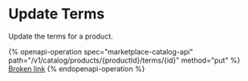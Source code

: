 # Update Terms

Update the terms for a product.

{% openapi-operation spec="marketplace-catalog-api" path="/v1/catalog/products/{productId}/terms/{id}" method="put" %}
[Broken link](broken-reference)
{% endopenapi-operation %}
